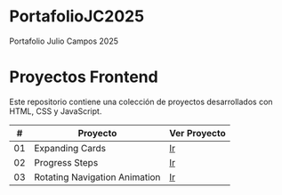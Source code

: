 # PortafolioJC2025
Portafolio Julio Campos 2025 
# Proyectos Frontend

Este repositorio contiene una colección de proyectos desarrollados con HTML, CSS y JavaScript.

| #   | Proyecto                          | Ver Proyecto                              |
| --- | --------------------------------- | --------------------------------------- |
| 01  | Expanding Cards                  | [Ir](https://itsjulius29.github.io/PortafolioJC2025/ExpandingCards) |
| 02  | Progress Steps                    | [Ir](https://itsjulius29.github.io/PortafolioJC2025/ProgressSteps) |
| 03  | Rotating Navigation Animation               | [Ir](https://itsjulius29.github.io/PortafolioJC2025/RotatingNavigationAnimation) |
